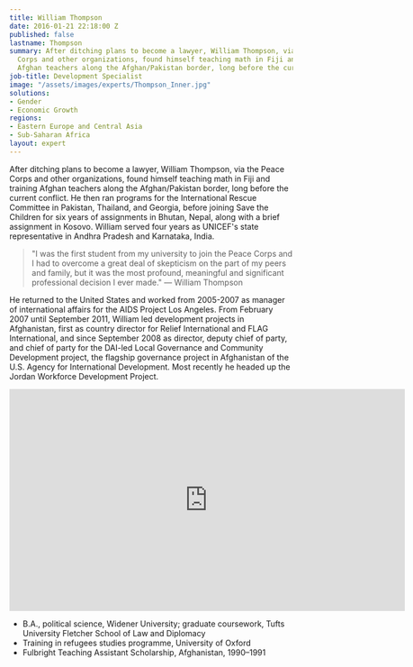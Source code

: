 ```yaml
---
title: William Thompson
date: 2016-01-21 22:18:00 Z
published: false
lastname: Thompson
summary: After ditching plans to become a lawyer, William Thompson, via the Peace
  Corps and other organizations, found himself teaching math in Fiji and training
  Afghan teachers along the Afghan/Pakistan border, long before the current conflict.
job-title: Development Specialist
image: "/assets/images/experts/Thompson_Inner.jpg"
solutions:
- Gender
- Economic Growth
regions:
- Eastern Europe and Central Asia
- Sub-Saharan Africa
layout: expert
---
```


After ditching plans to become a lawyer, William Thompson, via the Peace Corps and other organizations, found himself teaching math in Fiji and training Afghan teachers along the Afghan/Pakistan border, long before the current conflict. He then ran programs for the International Rescue Committee in Pakistan, Thailand, and Georgia, before joining Save the Children for six years of assignments in Bhutan, Nepal, along with a brief assignment in Kosovo. William served four years as UNICEF's state representative in Andhra Pradesh and Karnataka, India.

>"I was the first student from my university to join the Peace Corps and I had to overcome a great deal of skepticism on the part of my peers and family, but it was the most profound, meaningful and significant professional decision I ever made." — William Thompson

He returned to the United States and worked from 2005-2007 as manager of international affairs for the AIDS Project Los Angeles. From February 2007 until September 2011, William led development projects in Afghanistan, first as country director for Relief International and FLAG International, and since September 2008 as director, deputy chief of party, and chief of party for the DAI-led Local Governance and Community Development project, the flagship governance project in Afghanistan of the U.S. Agency for International Development. Most recently he headed up the Jordan Workforce Development Project.

<iframe allowfullscreen="" frameborder="0" height="394" mozallowfullscreen="" src="https://player.vimeo.com/video/37802405?title=0&amp;byline=0&amp;portrait=0" webkitallowfullscreen="" width="703"></iframe>

* B.A., political science, Widener University; graduate coursework, Tufts University Fletcher School of Law and Diplomacy
* Training in refugees studies programme, University of Oxford
* Fulbright Teaching Assistant Scholarship, Afghanistan, 1990–1991
